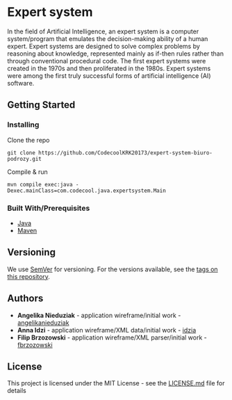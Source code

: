 # Expert system

In the field of Artificial Intelligence, an expert system is a computer system/program that emulates the decision-making ability of a human expert. Expert systems are designed to solve complex problems by reasoning about knowledge, represented mainly as if-then rules rather than through conventional procedural code. The first expert systems were created in the 1970s and then proliferated in the 1980s. Expert systems were among the first truly successful forms of artificial intelligence (AI) software.

## Getting Started

### Installing

Clone the repo

```
git clone https://github.com/CodecoolKRK20173/expert-system-biuro-podrozy.git
```

Compile & run
```
mvn compile exec:java -Dexec.mainClass=com.codecool.java.expertsystem.Main
```

### Built With/Prerequisites

* [Java](http://www.java.com)
* [Maven](https://maven.apache.org/)

## Versioning

We use [SemVer](http://semver.org/) for versioning. For the versions available, see the [tags on this repository](https://github.com/your/project/tags). 

## Authors

* **Angelika Nieduziak** - application wireframe/initial work - [angelikanieduziak](https://github.com/angelikanieduziak)
* **Anna Idzi** -  application wireframe/XML data/initial work - [idzia](https://github.com/idzia)
* **Filip Brzozowski** - application wireframe/XML parser/initial work - [fbrzozowski](https://github.com/fbrzozowski)

## License

This project is licensed under the MIT License - see the [LICENSE.md](LICENSE.md) file for details


